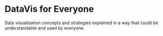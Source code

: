 # DataVis for Everyone

Data visualisation concepts and strategies explained in a way that could be understandable and used by everyone.
